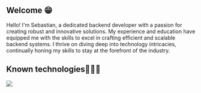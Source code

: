 <h2>Welcome 😁</h2>
<!--Intro start-->

<p align="left">
Hello! I'm Sebastian, a dedicated backend developer with a passion for creating robust and innovative solutions. My experience and education have equipped me with the skills to excel in crafting efficient and scalable backend
systems. I thrive on diving deep into technology intricacies, continually honing my skills to stay at the forefront of
the industry.
<!--Intro end-->
  </p>

<h2>Known technologies👨🏻‍💻</h2>
<!--tech stack icons-->
<p align="left">
  <a href="https://skillicons.dev">
    <img src="https://skillicons.dev/icons?i=py,django,mysql,css,html,heroku,bash,ruby,java,docker,git" />
  </a>
</p>
<br>
<!-------------------------->
